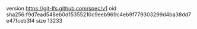 version https://git-lfs.github.com/spec/v1
oid sha256:f9d7ead548eb0d15355210c9eeb969c4eb9f779303299d4ba38dd7e47fceb3f4
size 13233
